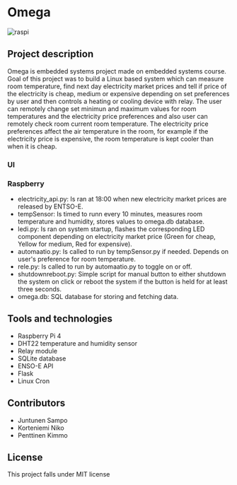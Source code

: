 # Omega

![raspi](https://github.com/Zame76/projektiomega/assets/28978509/4c4a0ae3-8167-4a2c-b8de-b22f9fb56eb9)

## Project description
Omega is embedded systems project made on embedded systems course.
Goal of this project was to build a Linux based system which can measure room temperature, find next day electricity market prices and tell if price of the electricity is cheap, medium or expensive depending on set preferences by user and then controls a heating or cooling device with relay. The user can remotely change set minimun and maximum values for room temperatures and the electricity price preferences and also user can remotely check room current room temperature. The electricity price preferences affect the air temperature in the room, for example if the electricity price is expensive, the room temperature is kept cooler than when it is cheap.

### UI

### Raspberry
- electricity_api.py: Is ran at 18:00 when new electricity market prices are released by ENTSO-E.
- tempSensor: Is timed to runn every 10 minutes, measures room temperature and humidity, stores values to omega.db database.
- ledi.py: Is ran on system startup, flashes the corresponding LED component depending on electricity market price (Green for cheap, Yellow for medium, Red for expensive).
- automaatio.py: Is called to run by tempSensor.py if needed. Depends on user's preference for room temperature. 
- rele.py: Is called to run by automaatio.py to toggle on or off.
- shutdownreboot.py: Simple script for manual button to either shutdown the system on click or reboot the system if the button is held for at least three seconds.
- omega.db: SQL database for storing and fetching data.

## Tools and technologies
- Raspberry Pi 4
- DHT22 temperature and humidity sensor
- Relay module
- SQLite database
- ENSO-E API
- Flask
- Linux Cron

## Contributors
- Juntunen Sampo
- Korteniemi Niko
- Penttinen Kimmo

## License
This project falls under MIT license
